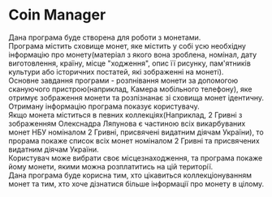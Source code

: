 Coin Manager
=======
Дана програма буде створена для роботи з монетами.  
Програма містить сховище монет, яке містить у собі усю необхідну інформацію про монету(матеріал з якого вона зроблена, номінал, дату виготовлення, країну, місце "ходження", опис її рисунку, пам'ятників культури або історичних постатей, які зображенні на монеті).  
Основне завдання програми - розпнівання монети за допомогою скануючого пристрою(наприклад, Камера мобільного телефону), 
яке отримує зображення монети та розпізнанає зі сховища монет ідентичну.  
Отриману інформацію програма показує користувачу.   
Якщо монета міститься в певних коллекціях(Наприклад, 2 Гривні з зображенням Олекснадра Ляпунова є частиною всіх викарбуваних монет НБУ номіналом 2 Гривні, присвячені видатним діячам України), то прорама покаже список всіх монет номіналом 2 Гривні та присвячених видатним діячам України.  
Користувач може вибрати своє місцезнаходження, та програма покаже йому монети, якими можна розплатитись на цій території.   
Дана програма буде корисна тим, хто цікавиться коллекціонуванням монет та тим, хто хоче дізнатися більше інформації про монету в цілому.



